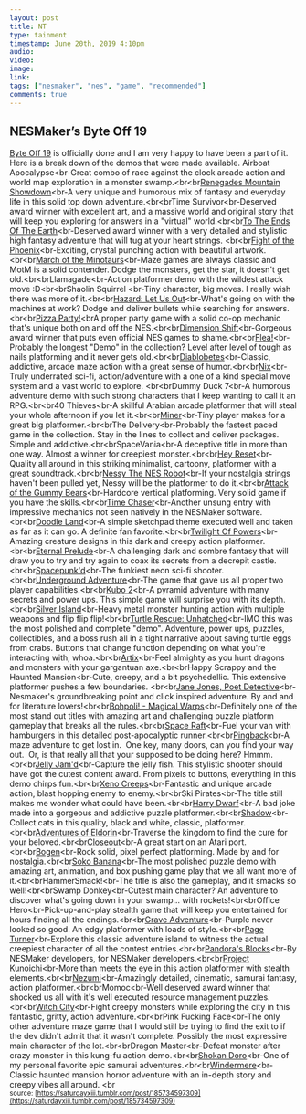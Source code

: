 ```yaml
---
layout: post
title: NT
type: tainment
timestamp: June 20th, 2019 4:10pm
audio: 
video: 
image: 
link: 
tags: ["nesmaker", "nes", "game", "recommended"]
comments: true
---
```

## NESMaker’s Byte Off 19 ##
<a href="http://arcade.thenew8bitheroes.com" target="_blank">Byte Off 19</a> is officially done and I am very happy to have been a part of it.  Here is a break down of the demos that were made available.
Airboat Apocalypse<br-Great combo of race against the clock arcade action and world map exploration in a monster swamp.<br<br<a href="http://nesmakers.com/viewtopic.php?f=52&amp;t=2369" target="_blank">Renegades Mountain Showdown</a><br-A very unique and humorous mix of fantasy and everyday life in this solid top down adventure.<br<brTime Survivor<br-Deserved award winner with excellent art, and a massive world and original story that will keep you exploring for answers in a "virtual" world.<br<br<a href="http://nesmakers.com/viewtopic.php?f=52&amp;t=2355" target="_blank">To The Ends Of The Earth</a><br-Deserved award winner with a very detailed and stylistic high fantasy adventure that will tug at your heart strings. <br<br<a href="http://nesmakers.com/viewtopic.php?f=52&amp;t=2250" target="_blank">Fight of the Phoenix</a><br-Exciting, crystal punching action with beautiful artwork.<br<br<a href="http://nesmakers.com/viewtopic.php?f=52&amp;t=2341" target="_blank">March of the Minotaurs</a><br-Maze games are always classic and MotM is a solid contender. Dodge the monsters, get the star, it doesn't get old.<br<brLlamagade<br-Action platformer demo with the wildest attack move :D<br<brShaolin Squirrel <br-Tiny character, big moves. I really wish there was more of it.<br<br<a href="http://nesmakers.com/viewtopic.php?f=52&amp;t=2344" target="_blank">Hazard: Let Us Out</a><br-What's going on with the machines at work? Dodge and deliver bullets while searching for answers.<br<br<a href="http://nesmakers.com/viewtopic.php?f=52&amp;t=2326" target="_blank">Pizza Party!</a><brA proper party game with a solid co-op mechanic that's unique both on and off the NES.<br<br<a href="http://nesmakers.com/viewtopic.php?f=52&amp;t=2332" target="_blank">Dimension Shift</a><br-Gorgeous award winner that puts even official NES games to shame.<br<br<a href="http://nesmakers.com/viewtopic.php?f=52&amp;t=2192" target="_blank">Flea!</a><br-Probably the longest "Demo" in the collection? Level after level of tough as nails platforming and it never gets old.<br<br<a href="http://nesmakers.com/viewtopic.php?f=51&amp;t=2050" target="_blank">Diablobetes</a><br-Classic, addictive, arcade maze action with a great sense of humor.<br<br<a href="http://nesmakers.com/viewtopic.php?f=52&amp;t=2331" target="_blank">Nix</a><br-Truly underrated sci-fi, action/adventure with a one of a kind special move system and a vast world to explore. <br<brDummy Duck 7<br-A humorous adventure demo with such strong characters that I keep wanting to call it an RPG.<br<br40 Thieves<br-A skillful Arabian arcade platformer that will steal your whole afternoon if you let it.<br<br<a href="http://nesmakers.com/viewtopic.php?f=52&amp;t=2337" target="_blank">Miner</a><br-Tiny player makes for a great big platformer.<br<brThe Delivery<br-Probably the fastest paced game in the collection. Stay in the lines to collect and deliver packages. Simple and addictive.<br<brSpaceVania<br-A deceptive title in more than one way. Almost a winner for creepiest monster.<br<br<a href="http://nesmakers.com/viewtopic.php?f=52&amp;t=2268" target="_blank">Hey Reset</a><br-Quality all around in this striking minimalist, cartoony, platformer with a great soundtrack.<br<br<a href="http://nesmakers.com/viewtopic.php?f=52&amp;t=2451" target="_blank">Nessy The NES Robot</a><br-If your nostalgia strings haven't been pulled yet, Nessy will be the platformer to do it.<br<br<a href="http://nesmakers.com/viewtopic.php?f=52&amp;t=2350" target="_blank">Attack of the Gummy Bears</a><br-Hardcore vertical platforming. Very solid game if you have the skills.<br<br<a href="http://nesmakers.com/viewtopic.php?f=51&amp;t=1808" target="_blank">Time Chaser</a><br-Another unsung entry with impressive mechanics not seen natively in the NESMaker software.<br<br<a href="http://nesmakers.com/viewtopic.php?f=52&amp;t=2333" target="_blank">Doodle Land</a><br-A simple sketchpad theme executed well and taken as far as it can go. A definite fan favorite.<br<br<a href="http://nesmakers.com/viewtopic.php?f=52&amp;t=2422" target="_blank">Twilight Of Powers</a><br-Amazing creature designs in this dark and creepy action platformer.<br<br<a href="http://nesmakers.com/viewtopic.php?f=51&amp;t=2372" target="_blank">Eternal Prelude</a><br-A challenging dark and sombre fantasy that will draw you to try and try again to coax its secrets from a decrepit castle.<br<br<a href="http://nesmakers.com/viewtopic.php?f=52&amp;t=2375" target="_blank">Spacepunk'd</a><br-The funkiest neon sci-fi shooter.<br<br<a href="http://nesmakers.com/viewtopic.php?f=52&amp;t=2386" target="_blank">Underground Adventure</a><br-The game that gave us all proper two player capabilities.<br<br<a href="http://nesmakers.com/viewtopic.php?f=52&amp;t=2377" target="_blank">Kubo 2</a><br-A pyramid adventure with many secrets and power ups. This simple game will surprise you with its depth.<br<br<a href="http://nesmakers.com/viewtopic.php?f=52&amp;t=2318" target="_blank">Silver Island</a><br-Heavy metal monster hunting action with multiple weapons and flip flip flip!<br<br<a href="http://nesmakers.com/viewtopic.php?f=52&amp;t=2419" target="_blank">Turtle Rescue: Unhatched</a><br-IMO this was the most polished and complete "demo". Adventure, power ups, puzzles, collectibles, and a boss rush all in a tight narrative about saving turtle eggs from crabs. Buttons that change function depending on what you're interacting with, whoa.<br<br<a href="http://nesmakers.com/viewtopic.php?f=52&amp;t=2408" target="_blank">Artix</a><br-Feel almighty as you hunt dragons and monsters with your gargantuan axe.<br<brHappy Scrappy and the Haunted Mansion<br-Cute, creepy, and a bit psychedellic. This extensive platformer pushes a few boundaries. <br<br<a href="http://nesmakers.com/viewtopic.php?f=51&amp;t=2031" target="_blank">Jane Jones, Poet Detective</a><br-Nesmaker's groundbreaking point and click inspired adventure. By and and for literature lovers!<br<br<a href="http://nesmakers.com/viewtopic.php?f=52&amp;t=2387" target="_blank">Bohpoli! - Magical Warps</a><br-Definitely one of the most stand out titles with amazing art and challenging puzzle platform gameplay that breaks all the rules.<br<br<a href="http://nesmakers.com/viewtopic.php?f=52&amp;t=2358" target="_blank">Space Raft</a><br-Fuel your van with hamburgers in this detailed post-apocalyptic runner.<br<br<a href="http://nesmakers.com/viewtopic.php?f=52&amp;t=2385" target="_blank">Pingback</a><br-A maze adventure to get lost in.  One key, many doors, can you find your way out.  Or, is that really all that your supposed to be doing here? Hmmm.<br<br<a href="http://nesmakers.com/viewtopic.php?f=52&amp;t=2445" target="_blank">Jelly Jam'd</a><br-Capture the jelly fish. This stylistic shooter should have got the cutest content award. From pixels to buttons, everything in this demo chirps fun.<br<br<a href="http://nesmakers.com/viewtopic.php?f=52&amp;t=2388" target="_blank">Xeno Creeps</a><br-Fantastic and unique arcade action, blast hopping enemy to enemy.<br<brSki Pirates<br-The title still makes me wonder what could have been.<br<br<a href="http://nesmakers.com/viewtopic.php?f=52&amp;t=2389" target="_blank">Harry Dwarf</a><br-A bad joke made into a gorgeous and addictive puzzle platformer.<br<br<a href="http://nesmakers.com/viewtopic.php?f=52&amp;t=2394" target="_blank">Shadow</a><br-Collect cats in this quality, black and white, classic, platformer.<br<br<a href="http://nesmakers.com/viewtopic.php?f=52&amp;t=2410" target="_blank">Adventures of Eldorin</a><br-Traverse the kingdom to find the cure for your beloved.<br<br<a href="http://nesmakers.com/viewtopic.php?f=51&amp;t=2010" target="_blank">Closeout</a><br-A great start on an Atari port.<br<br<a href="http://nesmakers.com/viewtopic.php?f=52&amp;t=2393" target="_blank">Bogen</a><br-Rock solid, pixel perfect platforming. Made by and for nostalgia.<br<br<a href="http://nesmakers.com/viewtopic.php?f=52&amp;t=2401" target="_blank">Soko Banana</a><br-The most polished puzzle demo with amazing art, animation, and box pushing game play that we all want more of it.<br<brHammerSmack!<br-The title is also the gameplay, and it smacks so well!<br<brSwamp Donkey<br-Cutest main character? An adventure to discover what's going down in your swamp&hellip; with rockets!<br<brOffice Hero<br-Pick-up-and-play stealth game that will keep you entertained for hours finding all the endings.<br<br<a href="http://nesmakers.com/viewtopic.php?f=52&amp;t=2414" target="_blank">Grave Adventure</a><br-Purple never looked so good. An edgy platformer with loads of style.<br<br<a href="http://nesmakers.com/viewtopic.php?f=52&amp;t=2391" target="_blank">Page Turner</a><br-Explore this classic adventure island to witness the actual creepiest character of all the contest entries.<br<br<a href="http://nesmakers.com/viewtopic.php?f=52&amp;t=2392" target="_blank">Pandora's Blocks</a><br-By NESMaker developers, for NESMaker developers.<br<br<a href="http://nesmakers.com/viewtopic.php?f=51&amp;t=2396" target="_blank">Project Kunoichi</a><br-More than meets the eye in this action platformer with stealth elements.<br<br<a href="http://nesmakers.com/viewtopic.php?f=52&amp;t=2400" target="_blank">Nezumi</a><br-Amazingly detailed, cinematic, samurai fantasy, action platformer.<br<brMomoc<br-Well deserved award winner that shocked us all with it's well executed resource management puzzles.<br<br<a href="http://nesmakers.com/viewtopic.php?f=52&amp;t=2404" target="_blank">Witch City</a><br-Fight creepy monsters while exploring the city in this fantastic, gritty, action adventure.<br<brPink Fucking Face<br-The only other adventure maze game that I would still be trying to find the exit to if the dev didn't admit that it wasn't complete. Possibly the most expressive main character of the lot.<br<brDragon Master<br-Defeat monster after crazy monster in this kung-fu action demo.<br<br<a href="http://nesmakers.com/viewtopic.php?f=51&amp;t=2397" target="_blank">Shokan Doro</a><br-One of my personal favorite epic samurai adventures.<br<br<a href="http://nesmakers.com/viewtopic.php?f=52&amp;t=2395" target="_blank">Windermere</a><br-Classic haunted mansion horror adventure with an in-depth story and creepy vibes all around.
<br  
<small>source: [https://saturdayxiii.tumblr.com/post/185734597309](https://saturdayxiii.tumblr.com/post/185734597309)</small>